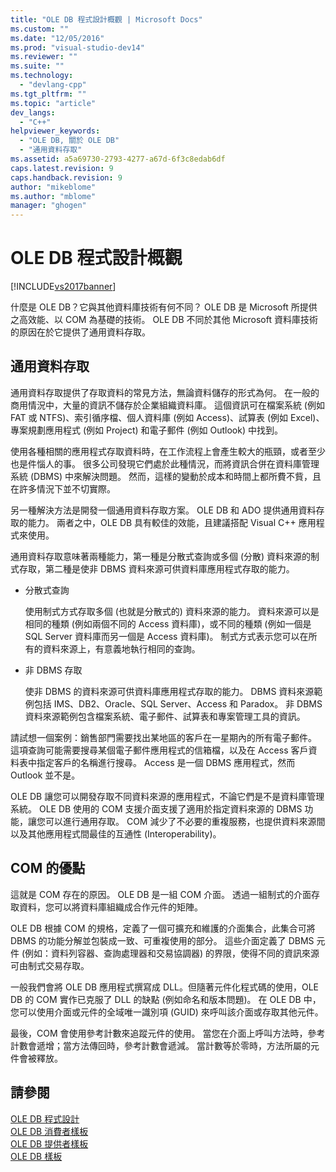 ```yaml
---
title: "OLE DB 程式設計概觀 | Microsoft Docs"
ms.custom: ""
ms.date: "12/05/2016"
ms.prod: "visual-studio-dev14"
ms.reviewer: ""
ms.suite: ""
ms.technology: 
  - "devlang-cpp"
ms.tgt_pltfrm: ""
ms.topic: "article"
dev_langs: 
  - "C++"
helpviewer_keywords: 
  - "OLE DB, 關於 OLE DB"
  - "通用資料存取"
ms.assetid: a5a69730-2793-4277-a67d-6f3c8edab6df
caps.latest.revision: 9
caps.handback.revision: 9
author: "mikeblome"
ms.author: "mblome"
manager: "ghogen"
---
```

# OLE DB 程式設計概觀
[!INCLUDE[vs2017banner](../../assembler/inline/includes/vs2017banner.md)]

什麼是 OLE DB？它與其他資料庫技術有何不同？  OLE DB 是 Microsoft 所提供之高效能、以 COM 為基礎的技術。  OLE DB 不同於其他 Microsoft 資料庫技術的原因在於它提供了通用資料存取。  
  
## 通用資料存取  
 通用資料存取提供了存取資料的常見方法，無論資料儲存的形式為何。  在一般的商用情況中，大量的資訊不儲存於企業組織資料庫。  這個資訊可在檔案系統 \(例如 FAT 或 NTFS\)、索引循序檔、個人資料庫 \(例如 Access\)、試算表 \(例如 Excel\)、專案規劃應用程式 \(例如 Project\) 和電子郵件 \(例如 Outlook\) 中找到。  
  
 使用各種相關的應用程式存取資料時，在工作流程上會產生較大的瓶頸，或者至少也是件惱人的事。  很多公司發現它們處於此種情況，而將資訊合併在資料庫管理系統 \(DBMS\) 中來解決問題。  然而，這樣的變動於成本和時間上都所費不貲，且在許多情況下並不切實際。  
  
 另一種解決方法是開發一個通用資料存取方案。  OLE DB 和 ADO 提供通用資料存取的能力。  兩者之中，OLE DB 具有較佳的效能，且建議搭配 Visual C\+\+ 應用程式來使用。  
  
 通用資料存取意味著兩種能力，第一種是分散式查詢或多個 \(分散\) 資料來源的制式存取，第二種是使非 DBMS 資料來源可供資料庫應用程式存取的能力。  
  
-   分散式查詢  
  
     使用制式方式存取多個 \(也就是分散式的\) 資料來源的能力。  資料來源可以是相同的種類 \(例如兩個不同的 Access 資料庫\)，或不同的種類 \(例如一個是 SQL Server 資料庫而另一個是 Access 資料庫\)。  制式方式表示您可以在所有的資料來源上，有意義地執行相同的查詢。  
  
-   非 DBMS 存取  
  
     使非 DBMS 的資料來源可供資料庫應用程式存取的能力。  DBMS 資料來源範例包括 IMS、DB2、Oracle、SQL Server、Access 和 Paradox。  非 DBMS 資料來源範例包含檔案系統、電子郵件、試算表和專案管理工具的資訊。  
  
 請試想一個案例：銷售部門需要找出某地區的客戶在一星期內的所有電子郵件。  這項查詢可能需要搜尋某個電子郵件應用程式的信箱檔，以及在 Access 客戶資料表中指定客戶的名稱進行搜尋。  Access 是一個 DBMS 應用程式，然而 Outlook 並不是。  
  
 OLE DB 讓您可以開發存取不同資料來源的應用程式，不論它們是不是資料庫管理系統。  OLE DB 使用的 COM 支援介面支援了適用於指定資料來源的 DBMS 功能，讓您可以進行通用存取。  COM 減少了不必要的重複服務，也提供資料來源間以及其他應用程式間最佳的互通性 \(Interoperability\)。  
  
## COM 的優點  
 這就是 COM 存在的原因。  OLE DB 是一組 COM 介面。  透過一組制式的介面存取資料，您可以將資料庫組織成合作元件的矩陣。  
  
 OLE DB 根據 COM 的規格，定義了一個可擴充和維護的介面集合，此集合可將 DBMS 的功能分解並包裝成一致、可重複使用的部分。  這些介面定義了 DBMS 元件 \(例如：資料列容器、查詢處理器和交易協調器\) 的界限，使得不同的資訊來源可由制式交易存取。  
  
 一般我們會將 OLE DB 應用程式撰寫成 DLL。但隨著元件化程式碼的使用，OLE DB 的 COM 實作已克服了 DLL 的缺點 \(例如命名和版本問題\)。  在 OLE DB 中，您可以使用介面或元件的全域唯一識別項 \(GUID\) 來呼叫該介面或存取其他元件。  
  
 最後，COM 會使用參考計數來追蹤元件的使用。  當您在介面上呼叫方法時，參考計數會遞增；當方法傳回時，參考計數會遞減。  當計數等於零時，方法所屬的元件會被釋放。  
  
## 請參閱  
 [OLE DB 程式設計](../../data/oledb/ole-db-programming.md)   
 [OLE DB 消費者樣板](../../data/oledb/ole-db-consumer-templates-cpp.md)   
 [OLE DB 提供者樣板](../../data/oledb/ole-db-provider-templates-cpp.md)   
 [OLE DB 樣板](../../data/oledb/ole-db-templates.md)